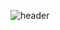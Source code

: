 ![header](https://capsule-render.vercel.app/api?type=waving&color=fcffb0&height=300&section=header&text=Welcome%20JunngWoo's%20GitHub%20%20render&fontSize=70)
